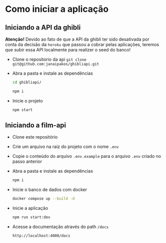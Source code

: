 # Como iniciar a aplicação

## Iniciando a API da ghibli

**Atenção!** Devido ao fato de que a API da ghibli ter sido desativada por conta da decisão da `heroku` que passou a cobrar pelas aplicações, teremos que subir essa API localmente para realizer o seed do banco!

- Clone o repositorio da api
  ```git clone git@github.com:janaipakos/ghibliapi.git```

- Abra a pasta e instale as dependências

  ```sh
  cd ghibliapi/
  ```
  
  ```sh
  npm i
  ```

- Inicie o projeto

  ```sh
  npm start
  ```

## Iniciando a film-api

- Clone este repositório

- Crie um arquivo na raiz do projeto com o nome `.env`
- Copie o conteúdo do arquivo `.env.example` para o arquivo `.env` criado no passo anterior

- Abra a pasta e instale as dependências

  ```sh
  npm i
  ```

- Inicie o banco de dados com docker

  ```sh
  docker compose up --build -d
  ```

- Inicie a aplicação

  ```sh
  npm run start:dev
  ```

- Acesse a documentação através do path `/docs`

  ```http://localhost:4000/docs```
